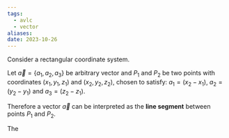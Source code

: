 ```yaml
---
tags:
  - avlc
  - vector
aliases: 
date: 2023-10-26
---
```

Consider a rectangular coordinate system.

Let $\vec{a} = \{a_{1}, a_{2}, a_{3}\}$ be arbitrary vector and $P_{1}$ and $P_{2}$ be two points with coordinates $(x_{1},y_{1},z_{1})$ and $(x_{2},y_{2},z_{2})$, chosen to satisfy: $a_{1}=(x_{2}-x_{1})$, $a_{2}=(y_{2}-y_{1})$ and $a_{3}=(z_{2}-z_{1})$.

Therefore a vector $\vec{a}$ can be interpreted as the **line segment** between points $P_{1}$ and $P_{2}$.

The 